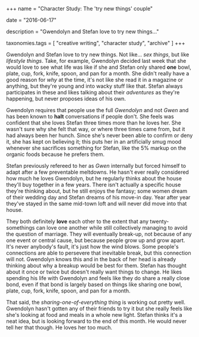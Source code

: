 +++
name = "Character Study: The 'try new things' couple"

date = "2016-06-17"

description = "Gwendolyn and Stefan love to try new things..."

taxonomies.tags = [
    "creative writing", "character study", "archive"
]
+++

Gwendolyn and Stefan love to try new things.
Not like... *sex things*, but like *lifestyle things*.
Take, for example, Gwendolyn decided last week that she would love to see what life was like if she and Stefan only shared **one** bowl, plate, cup, fork, knife, spoon, and pan for a month.
She didn't really have a good reason for *why* at the time, it's not like she read it in a magazine or anything, but they're young and into wacky stuff like that.
Stefan always participates in these and likes talking about their *adventures* as they're happening, but never proposes ideas of his own.

Gwendolyn requires that people use the full *Gwendolyn* and not *Gwen* and has been known to **halt** conversations if people don't.
She feels was confident that she loves Stefan three times more than he loves her.
She wasn't sure why she felt that way, or where three times came from, but it had always been her hunch.
Since she's never been able to confirm or deny it, she has kept on believing it; this puts her in an artificially smug mood whenever she sacrifices something for Stefan, like the 5% markup on the organic foods because he prefers them.

Stefan previously refereed to her as *Gwen* internally but forced himself to adapt after a few preventable meltdowns.
He hasn't ever really considered how much he loves Gwendolyn, but he regularly thinks about the house they'll buy together in a few years.
There isn't actually a specific house they're thinking about, but he still enjoys the fantasy; some women dream of their wedding day and Stefan dreams of his move-in day.
Year after year they've stayed in the same mid-town loft and will never did move into that house.

They both definitely **love** each other to the extent that any twenty-somethings can love one another while still collectively managing to avoid the question of marriage.
They will eventually break-up, not because of any one event or central cause, but because people grow up and grow apart.
It's never anybody's fault, it's just how the wind blows.
Some people's connections are able to persevere that inevitable break, but this connection will not.
Gwendolyn knows this and in the back of her head is already thinking about why a breakup would be best for them.
Stefan has thought about it once or twice but doesn't really want things to change.
He likes spending his life with Gwendolyn and feels like they do share a really close bond, even if that bond is largely based on things like sharing one bowl, plate, cup, fork, knife, spoon, and pan for a month.

That said, the *sharing-one-of-everything* thing is working out pretty well.
Gwendolyn hasn't gotten any of their friends to try it but she really feels like she's looking at food and meals in a whole new light.
Stefan thinks it's a neat idea, but is looking forward to the end of this month.
He would never tell her that though.
He loves her too much.
